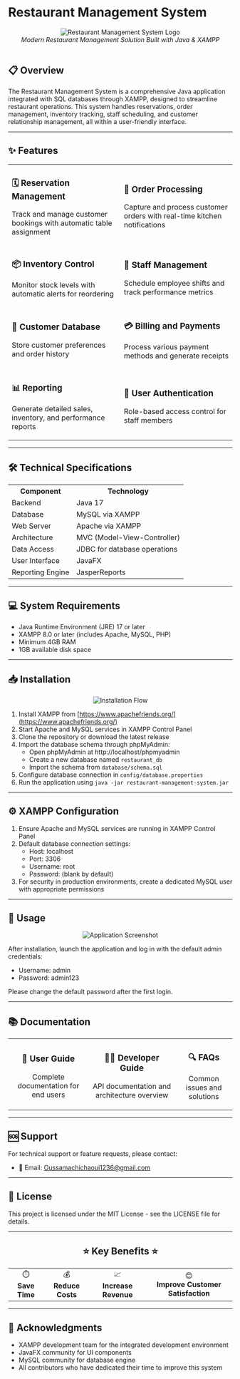 # Restaurant Management System

<div align="center">
  <img src="/api/placeholder/800/300" alt="Restaurant Management System Logo" />
  <br>
  <em>Modern Restaurant Management Solution Built with Java & XAMPP</em>
  <br><br>
</div>

## 📋 Overview
The Restaurant Management System is a comprehensive Java application integrated with SQL databases through XAMPP, designed to streamline restaurant operations. This system handles reservations, order management, inventory tracking, staff scheduling, and customer relationship management, all within a user-friendly interface.

---

## ✨ Features

<table>
  <tr>
    <td width="50%">
      <h3>🗓️ Reservation Management</h3>
      <p>Track and manage customer bookings with automatic table assignment</p>
    </td>
    <td width="50%">
      <h3>🧾 Order Processing</h3>
      <p>Capture and process customer orders with real-time kitchen notifications</p>
    </td>
  </tr>
  <tr>
    <td width="50%">
      <h3>📦 Inventory Control</h3>
      <p>Monitor stock levels with automatic alerts for reordering</p>
    </td>
    <td width="50%">
      <h3>👥 Staff Management</h3>
      <p>Schedule employee shifts and track performance metrics</p>
    </td>
  </tr>
  <tr>
    <td width="50%">
      <h3>👤 Customer Database</h3>
      <p>Store customer preferences and order history</p>
    </td>
    <td width="50%">
      <h3>💳 Billing and Payments</h3>
      <p>Process various payment methods and generate receipts</p>
    </td>
  </tr>
  <tr>
    <td width="50%">
      <h3>📊 Reporting</h3>
      <p>Generate detailed sales, inventory, and performance reports</p>
    </td>
    <td width="50%">
      <h3>🔐 User Authentication</h3>
      <p>Role-based access control for staff members</p>
    </td>
  </tr>
</table>

---

## 🛠️ Technical Specifications

<div align="center">
  <table>
    <tr>
      <th>Component</th>
      <th>Technology</th>
    </tr>
    <tr>
      <td>Backend</td>
      <td>Java 17</td>
    </tr>
    <tr>
      <td>Database</td>
      <td>MySQL via XAMPP</td>
    </tr>
    <tr>
      <td>Web Server</td>
      <td>Apache via XAMPP</td>
    </tr>
    <tr>
      <td>Architecture</td>
      <td>MVC (Model-View-Controller)</td>
    </tr>
    <tr>
      <td>Data Access</td>
      <td>JDBC for database operations</td>
    </tr>
    <tr>
      <td>User Interface</td>
      <td>JavaFX</td>
    </tr>
    <tr>
      <td>Reporting Engine</td>
      <td>JasperReports</td>
    </tr>
  </table>
</div>

---

## 💻 System Requirements

- Java Runtime Environment (JRE) 17 or later
- XAMPP 8.0 or later (includes Apache, MySQL, PHP)
- Minimum 4GB RAM
- 1GB available disk space

---

## 📥 Installation

<div align="center">
  <img src="/api/placeholder/800/200" alt="Installation Flow" />
</div>

1. Install XAMPP from [https://www.apachefriends.org/](https://www.apachefriends.org/)
2. Start Apache and MySQL services in XAMPP Control Panel
3. Clone the repository or download the latest release
4. Import the database schema through phpMyAdmin:
   - Open phpMyAdmin at http://localhost/phpmyadmin
   - Create a new database named `restaurant_db`
   - Import the schema from `database/schema.sql`
5. Configure database connection in `config/database.properties`
6. Run the application using `java -jar restaurant-management-system.jar`

---

## ⚙️ XAMPP Configuration

1. Ensure Apache and MySQL services are running in XAMPP Control Panel
2. Default database connection settings:
   - Host: localhost
   - Port: 3306
   - Username: root
   - Password: (blank by default)
3. For security in production environments, create a dedicated MySQL user with appropriate permissions

---

## 🚀 Usage

<div align="center">
  <img src="/api/placeholder/800/350" alt="Application Screenshot" />
</div>

After installation, launch the application and log in with the default admin credentials:
- Username: admin
- Password: admin123

Please change the default password after the first login.

---

## 📚 Documentation

<div align="center">
  <table>
    <tr>
      <td align="center">
        <h3>📘 User Guide</h3>
        <p>Complete documentation for end users</p>
      </td>
      <td align="center">
        <h3>👨‍💻 Developer Guide</h3>
        <p>API documentation and architecture overview</p>
      </td>
      <td align="center">
        <h3>🔍 FAQs</h3>
        <p>Common issues and solutions</p>
      </td>
    </tr>
  </table>
</div>

---
## 🆘 Support

For technical support or feature requests, please contact:
- 📧 Email: Oussamachichaoui1236@gmail.com

---

## 📝 License

This project is licensed under the MIT License - see the LICENSE file for details.

---

<div align="center">
  <h2>⭐ Key Benefits ⭐</h2>
  <table>
    <tr>
      <td align="center">⏱️<br><b>Save Time</b></td>
      <td align="center">💰<br><b>Reduce Costs</b></td>
      <td align="center">📈<br><b>Increase Revenue</b></td>
      <td align="center">😊<br><b>Improve Customer Satisfaction</b></td>
    </tr>
  </table>
</div>

---

## 🙏 Acknowledgments

- XAMPP development team for the integrated development environment
- JavaFX community for UI components
- MySQL community for database engine
- All contributors who have dedicated their time to improve this system
